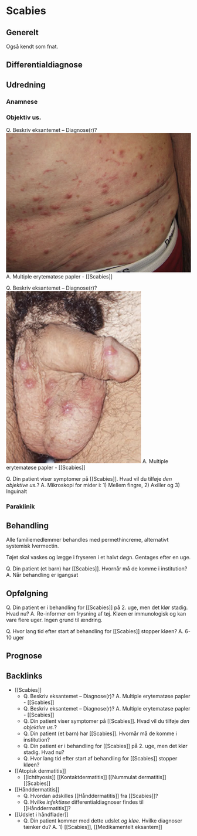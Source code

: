 # Scabies
## Generelt
Også kendt som fnat.

## Differentialdiagnose


## Udredning
### Anamnese

### Objektiv us.
Q. Beskriv eksantemet – Diagnose(r)?
![](BearImages/7814EE7A-959D-4927-88E1-035350CCB22C-24513-0000442354078E1B/1F5D7A83-8A54-4232-AA73-D7AA0DDCD434.png)
A. Multiple erytematøse papler - [[Scabies]]

Q. Beskriv eksantemet – Diagnose(r)?
![](BearImages/D35B6F4F-3D4F-4799-9543-93E28189CB29-24513-00004424B0B32281/4681B249-0F9B-42EF-903F-3B87DE65F9F6.png)
A. Multiple erytematøse papler - [[Scabies]]

Q. Din patient viser symptomer på [[Scabies]]. Hvad vil du tilføje *den objektive us.*? 
A. Mikroskopi for mider i: 1) Mellem fingre, 2) Axiller og 3) Inguinalt

### Paraklinik

## Behandling
Alle familiemedlemmer behandles med permethincreme, alternativt systemisk Ivermectin. 

Tøjet skal vaskes og lægge i fryseren i et halvt døgn. Gentages efter en uge.

Q. Din patient (et barn) har [[Scabies]]. Hvornår må de komme i institution?
A. Når behandling er igangsat

## Opfølgning
Q. Din patient er i behandling for [[Scabies]] på 2. uge, men det klør stadig. Hvad nu?
A. Re-informer om frysning af tøj. Kløen er immunologisk og kan vare flere uger. Ingen grund til ændring.

Q. Hvor lang tid efter start af behandling for [[Scabies]] stopper kløen?
A. 6-10 uger

## Prognose

<!-- #anki/deck/Medicine #anki/tag/med/Derma -->
## Backlinks
* [[Scabies]]
	* Q. Beskriv eksantemet – Diagnose(r)?
A. Multiple erytematøse papler - [[Scabies]]
	* Q. Beskriv eksantemet – Diagnose(r)?
A. Multiple erytematøse papler - [[Scabies]]
	* Q. Din patient viser symptomer på [[Scabies]]. Hvad vil du tilføje *den objektive us.*? 
	* Q. Din patient (et barn) har [[Scabies]]. Hvornår må de komme i institution?
	* Q. Din patient er i behandling for [[Scabies]] på 2. uge, men det klør stadig. Hvad nu?
	* Q. Hvor lang tid efter start af behandling for [[Scabies]] stopper kløen?
* [[Atopisk dermatitis]]
	* [[Ichthyosis]]
[[Kontaktdermatitis]]
[[Nummulat dermatitis]]
[[Scabies]]
* [[Hånddermatitis]]
	* Q. Hvordan adskilles [[Hånddermatitis]] fra [[Scabies]]?
	* Q. Hvilke *infektiøse* differentialdiagnoser findes til [[Hånddermatitis]]?
* [[Udslet i håndflader]]
	* Q. Din patient kommer med dette udslet *og kløe*. Hvilke diagnoser tænker du?
A. 1) [[Scabies]], [[Medikamentelt eksantem]]

<!-- {BearID:BCF082EE-E8F3-4B33-975C-7855645F3C52-43570-0000502761E4A1EB} -->
